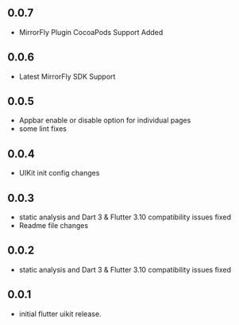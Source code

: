 ## 0.0.7
* MirrorFly Plugin CocoaPods Support Added

## 0.0.6
* Latest MirrorFly SDK Support

## 0.0.5

* Appbar enable or disable option for individual pages
* some lint fixes
## 0.0.4

* UIKit init config changes

## 0.0.3

* static analysis and Dart 3 & Flutter 3.10 compatibility issues fixed
* Readme file changes

## 0.0.2

* static analysis and Dart 3 & Flutter 3.10 compatibility issues fixed
## 0.0.1

* initial flutter uikit release.